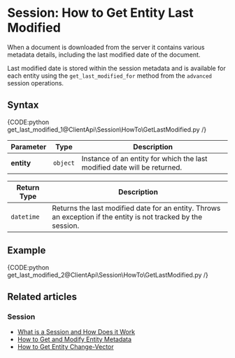 # Session: How to Get Entity Last Modified 

When a document is downloaded from the server it contains various metadata details, 
including the last modified date of the document.  

Last modified date is stored within the session metadata and is available for each 
entity using the `get_last_modified_for` method from the `advanced` session operations.

## Syntax

{CODE:python get_last_modified_1@ClientApi\Session\HowTo\GetLastModified.py /}

| Parameter | Type | Description |
| --------- | ---- | ----------- |
| **entity** | `object` | Instance of an entity for which the last modified date will be returned. |

| Return Type | Description |
| ----------- | ----------- |
| `datetime` | Returns the last modified date for an entity. Throws an exception if the entity is not tracked by the session. |

## Example

{CODE:python get_last_modified_2@ClientApi\Session\HowTo\GetLastModified.py /}

## Related articles

### Session

- [What is a Session and How Does it Work](../../../client-api/session/what-is-a-session-and-how-does-it-work)
- [How to Get and Modify Entity Metadata](../../../client-api/session/how-to/get-and-modify-entity-metadata)
- [How to Get Entity Change-Vector](../../../client-api/session/how-to/get-entity-change-vector)
